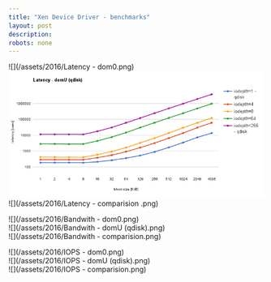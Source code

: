 ```yaml
---
title: "Xen Device Driver - benchmarks"
layout: post
description: 
robots: none
---
```


![](/assets/2016/Latency - dom0.png)   
![](/assets/2016/latency-domU.png)  
![](/assets/2016/Latency - comparision .png) 

![](/assets/2016/Bandwith - dom0.png)  
![](/assets/2016/Bandwith - domU (qdisk).png)  
![](/assets/2016/Bandwith - comparision.png)  

![](/assets/2016/IOPS - dom0.png)       
![](/assets/2016/IOPS - domU (qdisk).png)  
![](/assets/2016/IOPS - comparision.png)  
